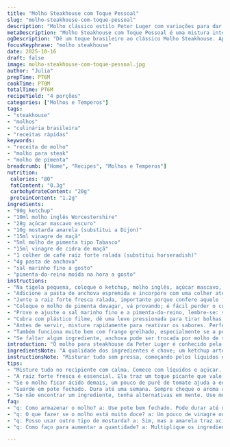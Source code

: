 ```yaml
---
title: "Molho Steakhouse com Toque Pessoal"
slug: "molho-steakhouse-com-toque-pessoal"
description: "Molho clássico estilo Peter Luger com variações para dar um toque brasileiro. Combina ketchup, um açúcar mascavo menos doce, mostarda amarela em substituição à Dijon, vinagre de maçã e um pouco de pasta de anchova. A adição de raiz forte caseira substitui o horseradish tradicional, dando mais frescor e personalidade ao molho. Mistura feita para acompanhar carne vermelha, mas que se vira bem com frango e sanduíches robustos. Preparo rápido, conserva sabores intensos, passos focados em textura e aroma para garantir um molho equilibrado e encorpado. Ajuste o sal e o pimenta, atenção aos tempos de descanso para a mistura se harmonizar. Simples de fazer, difícil esquecer."
metaDescription: "Molho Steakhouse com Toque Pessoal é uma mistura intensa, fácil de fazer. Combina sabores brasileiros com o clássico molho da Peter Luger."
ogDescription: "Dê um toque brasileiro ao clássico Molho Steakhouse. Aprenda a fazer essa delícia que combina ketchup, açúcar mascavo e raiz forte fresca."
focusKeyphrase: "molho steakhouse"
date: 2025-10-16
draft: false
image: molho-steakhouse-com-toque-pessoal.jpg
author: "Julia"
prepTime: PT6M
cookTime: PT0M
totalTime: PT6M
recipeYield: "4 porções"
categories: ["Molhos e Temperos"]
tags:
- "steakhouse"
- "molhos"
- "culinária brasileira"
- "receitas rápidas"
keywords:
- "receita de molho"
- "molho para steak"
- "molho de pimenta"
breadcrumb: ["Home", "Recipes", "Molhos e Temperos"]
nutrition: 
 calories: "80"
 fatContent: "0.3g"
 carbohydrateContent: "20g"
 proteinContent: "1.2g"
ingredients:
- "90g ketchup"
- "10ml molho inglês Worcestershire"
- "28g açúcar mascavo escuro"
- "10g mostarda amarela (substitui a Dijon)"
- "15ml vinagre de maçã"
- "5ml molho de pimenta tipo Tabasco"
- "15ml vinagre de cidra de maçã"
- "1 colher de café raiz forte ralada (substitui horseradish)"
- "4g pasta de anchova"
- "sal marinho fino a gosto"
- "pimenta-do-reino moída na hora a gosto"
instructions:
- "Na tigela pequena, coloque o ketchup, molho inglês, açúcar mascavo, mostarda amarela e os dois tipos de vinagre, misturando até que o açúcar comece a se dissolver no líquido — isso ajuda a homogeneizar os sabores."
- "Adicione a pasta de anchova espremida e incorpore com uma colher até sentir que o molho ganha uma tendência salgada e umami, porém discreta."
- "Junte a raiz forte fresca ralada, importante porque confere aquele frescor picante, diferente do horseradish industrializado; mexa bem para distribuir."
- "Coloque o molho de pimenta devagar, vá provando; é fácil perder o controle se exagerar. Uma gota e já muda o perfil sensorial."
- "Prove e ajuste o sal marinho fino e a pimenta-do-reino, lembre-se: sal demais mascara o doce e o ácido, então vai aos poucos. Misture mais uma vez vigorosamente para incorporar."
- "Cubra com plástico filme, dê uma leve pressionada para tirar bolhas de ar e leve à geladeira por pelo menos 50 minutos — aqui, o descanso permite que os ingredientes se casem e o aroma se torne mais homogêneo."
- "Antes de servir, misture rapidamente para reativar os sabores. Perfeito para acompanhar um bife alta temperatura, a gordura da carne pede esse molho que entra como contraponto ácido e apimentado."
- "Também funciona muito bem com frango grelhado, especialmente se a pele estiver crocante; e sanduíches robustos agradecem a um toque desse molho."
- "Se faltar algum ingrediente, anchova pode ser trocada por molho de soja escuro, dá um salgado diferente e interessante. E o açúcar mascavo pode ser substituído por mel ou rapadura ralada, cada um agrega textura; só monitore doçura e ajusta o vinagre para balancear."
introduction: "O molho para steakhouse da Peter Luger é conhecido pela combinação de sabores fortes; aprendi a adaptar para a cozinha brasileira ao trocar a mostarda Dijon pela mais comum amarela e usar açúcar mascavo em lugar do dark brown sugar, pois é mais acessível aqui e traz sabor com um perfil menos doce e mais rústico. A escolha pela raiz forte fresca, em vez do horseradish industrial, faz toda a diferença: deixa o molho com um toque picante fresco e perfumado, bem mais vibrante e autêntico. A mistura envolve aquele aroma doce-ácido, com equilíbrio entre o umami da anchova e o frescor do vinagre. É versátil, foge do básico, e ajuda a ressaltar o sabor da carne sem mascarar nem brigar."
ingredientsNote: "A qualidade dos ingredientes é chave; um ketchup artesanal, sem excesso de açúcar ou conservante, deixa o molho mais natural; açúcar mascavo brasileiro intenso substitui perfeitamente o dark brown sugar americano, mas ajuste o vinagre se ficar muito doce. A mostarda amarela é um achado nacional e leva um pouco mais de acidez que a Dijon. A anchova deve ser pasta, mas caso não encontre, molho de soja denso pode entrar; raízes de rábano frescas são difíceis de encontrar, então outra sugestão é ralar raiz forte natural, que tem perfil parecido. Vinagre de maçã e o vinagre de cidra somam camadas de acidez, então tome cuidado para não exagerar. O segredo está também na pimenta, sempre moída na hora, que dá frescor."
instructionsNote: "Misturar tudo sem pressa, começando pelos líquidos e açúcar para garantir a dissolução, evita textura arenosa. Sempre prove entre cada adição para controlar sabores e não sair do eixo. Dar tempo para a mistura descansar na geladeira é essencial: permite os ingredientes se 'conversarem'. Quando for servir, mexa novamente para reviver o aroma. Lembre-se que molho não é só sabor, é textura e cheiro; se estiver muito pesado, uma pitada a mais de vinagre ou uma leve raspada de casca de limão pode dar vida. Um erro comum é não ajustar o sal; sem isso o molho fica apagado. Também, cuidado com a pasta de anchova, porque pequeno erro aqui pode destruir o molho; vá devagar."
tips:
- "Misture tudo no recipiente com calma. Comece com líquidos e açúcar. O açúcar se dissolve melhor assim, evitando textura arenosa. Não tenha pressa."
- "A raiz forte fresca é essencial. Ela traz um toque picante que vale a pena. Dê uma ralada boa, distribua bem na mistura. Isso faz toda diferença."
- "Se o molho ficar ácido demais, um pouco de purê de tomate ajuda a equilibrar. Tem que ir ajustando aos poucos. Experimente a cada adição."
- "Guarde em pote fechado. Dura até uma semana. Sempre cheque o aroma antes de usar. Pode variar bastante, dependendo dos ingredientes."
- "Se não encontrar um ingrediente, tenha alternativas em mente. Use molho de soja se não achar anchova. Fica diferente, mas interessante. Pode surpreender."
faq:
- "q: Como armazenar o molho? a: Use pote bem fechado. Pode durar até uma semana. Atenção ao cheiro. Se mudar muito, descarta."
- "q: O que fazer se o molho está muito doce? a: Um pouco de vinagre ou limão pode equilibrar. Ajuste na hora. Não perca o sabor original."
- "q: Posso usar outro tipo de mostarda? a: Sim, mas a amarela traz acidez que a Dijon não entrega. Tente e veja se gosta do resultado."
- "q: Como faço para aumentar a quantidade? a: Multiplique os ingredientes. Preste atenção ao tempero. Sempre prove e ajuste conforme necessário."

---
```

